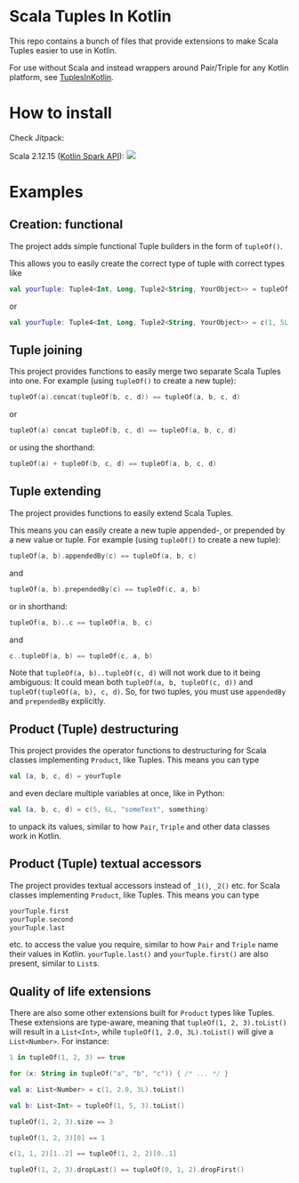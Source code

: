 # Scala Tuples In Kotlin
This repo contains a bunch of files that provide extensions to make Scala Tuples easier to use in Kotlin.

For use without Scala and instead wrappers around Pair/Triple for any Kotlin platform, see [TuplesInKotlin](https://github.com/Jolanrensen/TuplesInKotlin).

# How to install
Check Jitpack:

Scala 2.12.15 ([Kotlin Spark API](https://github.com/JetBrains/kotlin-spark-api)): [![](https://jitpack.io/v/Jolanrensen/ScalaTuplesInKotlin.svg)](https://jitpack.io/#Jolanrensen/ScalaTuplesInKotlin/spark-api-SNAPSHOT)

# Examples
## Creation: functional
The project adds simple functional Tuple builders in the form of `tupleOf()`.

This allows you to easily create the correct type of tuple with correct types like
```kotlin
val yourTuple: Tuple4<Int, Long, Tuple2<String, YourObject>> = tupleOf(1, 5L, tupleOf("test", a))
```
or
```kotlin
val yourTuple: Tuple4<Int, Long, Tuple2<String, YourObject>> = c(1, 5L, c("test", a))
```

## Tuple joining
This project provides functions to easily merge two separate Scala Tuples into one.
For example (using `tupleOf()` to create a new tuple):
```kotlin
tupleOf(a).concat(tupleOf(b, c, d)) == tupleOf(a, b, c, d)
```
or
```kotlin
tupleOf(a) concat tupleOf(b, c, d) == tupleOf(a, b, c, d)
```
or using the shorthand: 
```kotlin
tupleOf(a) + tupleOf(b, c, d) == tupleOf(a, b, c, d)
```

## Tuple extending
The project provides functions to easily extend Scala Tuples.

This means you can easily create a new tuple appended-, or prepended by a new value or tuple.
For example (using `tupleOf()` to create a new tuple):
```kotlin
tupleOf(a, b).appendedBy(c) == tupleOf(a, b, c)
```
and
```kotlin
tupleOf(a, b).prependedBy(c) == tupleOf(c, a, b)
```
or in shorthand:
```kotlin
tupleOf(a, b)..c == tupleOf(a, b, c)
```
and
```kotlin
c..tupleOf(a, b) == tupleOf(c, a, b)
```
Note that `tupleOf(a, b)..tupleOf(c, d)` will not work due to it being ambiguous:
It could mean both `tupleOf(a, b, tupleOf(c, d))` and `tupleOf(tupleOf(a, b), c, d)`.
So, for two tuples, you must use `appendedBy` and `prependedBy` explicitly.

## Product (Tuple) destructuring
This project provides the operator functions to destructuring for Scala classes implementing `Product`, like Tuples.
This means you can type 
```kotlin
val (a, b, c, d) = yourTuple
``` 
and even declare multiple variables at once, like in Python:
```kotlin
val (a, b, c, d) = c(5, 6L, "someText", something)
```
to unpack its values, similar to how `Pair`, `Triple` and other data classes work in Kotlin.

## Product (Tuple) textual accessors
The project provides textual accessors instead of `_1()`, `_2()` etc. for Scala classes implementing `Product`, like Tuples.
This means you can type 
```kotlin
yourTuple.first
yourTuple.second
yourTuple.last
```
etc. to access the value you require, similar to how `Pair` and `Triple` name their values in Kotlin.
`yourTuple.last()` and `yourTuple.first()` are also present, similar to `List`s.

## Quality of life extensions
There are also some other extensions built for `Product` types like Tuples. 
These extensions are type-aware, meaning that `tupleOf(1, 2, 3).toList()` will result in a `List<Int>`,
while `tupleOf(1, 2.0, 3L).toList()` will give a `List<Number>`.
For instance:

```kotlin
1 in tupleOf(1, 2, 3) == true

for (x: String in tupleOf("a", "b", "c")) { /* ... */ }

val a: List<Number> = c(1, 2.0, 3L).toList()

val b: List<Int> = tupleOf(1, 5, 3).toList()

tupleOf(1, 2, 3).size == 3

tupleOf(1, 2, 3)[0] == 1

c(1, 1, 2)[1..2] == tupleOf(1, 2, 2)[0..1]

tupleOf(1, 2, 3).dropLast() == tupleOf(0, 1, 2).dropFirst()
```
